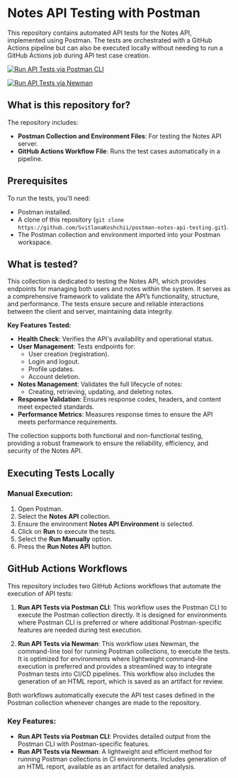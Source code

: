 # Notes API Testing with Postman

This repository contains automated API tests for the Notes API, implemented using Postman. The tests are orchestrated with a GitHub Actions pipeline but can also be executed locally without needing to run a GitHub Actions job during API test case creation.

[![Run API Tests via Postman CLI](https://github.com/SvitlanaKoshchii/postman-notes-api-testing/actions/workflows/run-api-tests-postman-cli.yml/badge.svg)](https://github.com/SvitlanaKoshchii/postman-notes-api-testing/actions/workflows/run-api-tests-postman-cli.yml)

[![Run API Tests via Newman](https://github.com/SvitlanaKoshchii/postman-notes-api-testing/actions/workflows/run-api-tests-newman.yml/badge.svg)](https://github.com/SvitlanaKoshchii/postman-notes-api-testing/actions/workflows/run-api-tests-newman.yml)


## What is this repository for?

The repository includes:
- **Postman Collection and Environment Files**: For testing the Notes API server.
- **GitHub Actions Workflow File**: Runs the test cases automatically in a pipeline.

## Prerequisites

To run the tests, you'll need:
- Postman installed.
- A clone of this repository (`git clone https://github.com/SvitlanaKoshchii/postman-notes-api-testing.git`).
- The Postman collection and environment imported into your Postman workspace.

## What is tested?

This collection is dedicated to testing the Notes API, which provides endpoints for managing both users and notes within the system. It serves as a comprehensive framework to validate the API’s functionality, structure, and performance. The tests ensure secure and reliable interactions between the client and server, maintaining data integrity.

**Key Features Tested:**
- **Health Check**: Verifies the API's availability and operational status.
- **User Management**: Tests endpoints for:
  - User creation (registration).
  - Login and logout.
  - Profile updates.
  - Account deletion.
- **Notes Management**: Validates the full lifecycle of notes:
  - Creating, retrieving, updating, and deleting notes.
- **Response Validation**: Ensures response codes, headers, and content meet expected standards.
- **Performance Metrics**: Measures response times to ensure the API meets performance requirements.

The collection supports both functional and non-functional testing, providing a robust framework to ensure the reliability, efficiency, and security of the Notes API.

## Executing Tests Locally

### Manual Execution:
1. Open Postman.
2. Select the **Notes API** collection.
3. Ensure the environment **Notes API Environment** is selected.
4. Click on **Run** to execute the tests.
5. Select the **Run Manually** option.
6. Press the **Run Notes API** button.

## GitHub Actions Workflows

This repository includes two GitHub Actions workflows that automate the execution of API tests:

1. **Run API Tests via Postman CLI**: This workflow uses the Postman CLI to execute the Postman collection directly. It is designed for environments where Postman CLI is preferred or where additional Postman-specific features are needed during test execution.

2. **Run API Tests via Newman**: This workflow uses Newman, the command-line tool for running Postman collections, to execute the tests. It is optimized for environments where lightweight command-line execution is preferred and provides a streamlined way to integrate Postman tests into CI/CD pipelines. This workflow also includes the generation of an HTML report, which is saved as an artifact for review.

Both workflows automatically execute the API test cases defined in the Postman collection whenever changes are made to the repository.

### Key Features:
- **Run API Tests via Postman CLI**: Provides detailed output from the Postman CLI with Postman-specific features.
- **Run API Tests via Newman**: A lightweight and efficient method for running Postman collections in CI environments. Includes generation of an HTML report, available as an artifact for detailed analysis.
